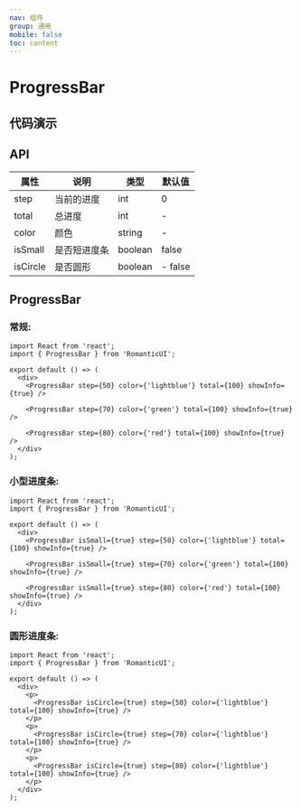 ```yaml
---
nav: 组件
group: 通用
mobile: false
toc: content
---
```


# ProgressBar

## 代码演示

## API

| 属性     | 说明         | 类型    | 默认值  |
| -------- | ------------ | ------- | ------- |
| step     | 当前的进度   | int     | 0       |
| total    | 总进度       | int     | -       |
| color    | 颜色         | string  | -       |
| isSmall  | 是否短进度条 | boolean | false   |
| isCircle | 是否圆形     | boolean | - false |

## ProgressBar

### 常规:

```tsx
import React from 'react';
import { ProgressBar } from 'RomanticUI';

export default () => (
  <div>
    <ProgressBar step={50} color={'lightblue'} total={100} showInfo={true} />

    <ProgressBar step={70} color={'green'} total={100} showInfo={true} />

    <ProgressBar step={80} color={'red'} total={100} showInfo={true} />
  </div>
);
```

### 小型进度条:

```tsx
import React from 'react';
import { ProgressBar } from 'RomanticUI';

export default () => (
  <div>
    <ProgressBar isSmall={true} step={50} color={'lightblue'} total={100} showInfo={true} />

    <ProgressBar isSmall={true} step={70} color={'green'} total={100} showInfo={true} />

    <ProgressBar isSmall={true} step={80} color={'red'} total={100} showInfo={true} />
  </div>
);
```

### 圆形进度条:

```tsx
import React from 'react';
import { ProgressBar } from 'RomanticUI';

export default () => (
  <div>
    <p>
      <ProgressBar isCircle={true} step={50} color={'lightblue'} total={100} showInfo={true} />
    </p>
    <p>
      <ProgressBar isCircle={true} step={70} color={'lightblue'} total={100} showInfo={true} />
    </p>
    <p>
      <ProgressBar isCircle={true} step={80} color={'lightblue'} total={100} showInfo={true} />
    </p>
  </div>
);
```
